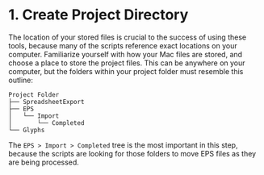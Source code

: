 # 1. Create Project Directory
The location of your stored files is crucial to the success of using these tools, because many of the scripts reference exact locations on your computer. Familiarize yourself with how your Mac files are stored, and choose a place to store the project files. This can be anywhere on your computer, but the folders within your project folder must resemble this outline:

```
Project Folder
├── SpreadsheetExport
├── EPS
│   └── Import
│       └── Completed
└── Glyphs
```
The `EPS > Import > Completed` tree is the most important in this step, because the scripts are looking for those folders to move EPS files as they are being processed.
